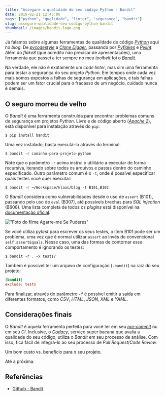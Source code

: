 ```yaml
---
title: "Assegure a qualidade do seu código Python - Bandit"
date: 2019-02-21 12:45:00
tags: ["python", "qualidade", "linter", "seguranca", "bandit"]
slug: assegure-qualidade-seu-codigo-python-bandit
thumbnail: /images/bandit-logo.png
---
```


Já falamos sobre algumas ferramentas de qualidade de código [_Python_](/tag/python.html "Leia mais sobre Python") aqui no _blog_. De [_pycodestyle_](/2011/08/26/assegure-qualidade-seu-codigo-python-pep.html "Assegure a qualidade do seu código Python - pep8") a [_Clone Digger_](/2011/10/16/assegure-qualidade-seu-codigo-python-clone-digger.html "Assegure a qualidade do seu código Python - Clone digger"), passando por [_Pyflakes_](/2011/10/02/assegure-qualidade-seu-codigo-python-pyflakes.html "Assegure a qualidade do seu código Python - Pyflakes") e [_Pylint_](/2011/09/06/assegura-a-qualidade-de-codigo-python-pylint.html "Assegure a qualidade do seu código Python - Pylint"). Além do _flake8_ (que acredito não precisar de apresentações), uma ferramenta que passei a ter sempre no meu _toolbelt_ foi o [_Bandit_](https://github.com/PyCQA/bandit "Repositório do Bandit").

Na verdade, ele não é exatamente um _code linter_, mas sim uma ferramenta para testar a segurança do seu projeto _Python_. Em tempos onde cada vez mais somos expostos a falhas de segurança em aplicações, e tais falhas podem ser um fator crucial para o fracasso de um negócio, cuidado nunca é demais.

## O seguro morreu de velho

O _Bandit_ é uma ferramenta construída para encontrar problemas comuns de segurança em projetos _Python_. Livre e de código aberto ([_Apache 2_](https://github.com/PyCQA/bandit/blob/master/LICENSE "Leia mais no repositório da ferramenta")), está disponível para instalação através do `pip`:

```
$ pip install bandit
```

Uma vez instalado, basta executá-lo através do terminal:

```
$ bandit -r caminho-para-projeto-python
```

Note que o parâmetro `-r` acima instrui o utilitário a executar de forma recursiva, iterando sobre todos os arquivos e pastas dentro do caminho especificado. Outro parâmetro comum é o `-t`, onde é possível especificar quais testes você quer executar:

```
$ bandit -r ~/Workspace/klaus/blog -t B101,B102
```

O _Bandit_ considera como vulnerabilidades desde o uso de `assert` (B101), passando pelo uso de `eval` (B307), até possíveis brechas para _SQL injection_ (B608). Uma lista completa de todos os _plugins_ está disponível na [documentação oficial](https://bandit.readthedocs.io/en/latest/plugins/index.html#complete-test-plugin-listing "Confira a lista de falhas cobertas pelo Bandit").

!["Foto do filme Agarre-me Se Puderes"](/images/bandit.jpg "Segurança na web é como fazer parte do filme Agarra-me Se Puderes (adorocinema.com)")

Se você utiliza _pytest_ para escrever os seus testes, o item B101 pode ser um problema, uma vez que é normal utilizar `assert` ao invés do convencional `self.assertEquals`. Nesse caso, uma das formas de contornar esse comportamento é ignorando os testes:

```
$ bandit -r . -x tests/
```

Também é possível ter um arquivo de configuração (`.bandit`) na raíz do seu projeto:

```toml
[bandit]
exclude: tests
```

Para finalizar, através do parâmetro `-f` é possível emitir a saída em diferentes formatos, como _CSV_, _HTML_, _JSON_, _XML_ e _YAML_.

## Considerações finais

O _Bandit_ é aquela ferramenta perfeita para você ter em seu [_pre-commit_](https://github.com/PyCQA/bandit#version-control-integration "Veja como integrá-lo com o Git") ou em seu _CI_. Inclusive, o [_Codacy_](https://www.codacy.com/ "The standard for automated code reviews"), serviço super bacana que avalia a qualidade do seu código, utiliza o _Bandit_ em seu processo de análise. Com isso, fica fácil de integrá-lo ao seu processo de _Pull Request_/_Code Review_.

Um bom custo vs. benefício para o seu projeto.

Até a próxima.

## Referências

- [Github - Bandit](https://github.com/PyCQA/bandit)
